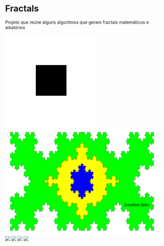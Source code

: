 # Fractals
Projeto que reúne alguns algoritmos que geram fractais matemáticos e aleatórios


<img src="Sierpisnki_Carpet/Sierpisnki_Carpet_Matrix/images/Sierpisnki_Carpet__step_6.gif" height="300">

<img src="Koch_Curve/Koch_Brasil_Flag/Koch_Brasil_Flag.svg" height="350">

<img src="Koch_Curve/Cesàro%20Fractal/GIF_06_%5B0-180%5D.gif" height="300">

<img src="Koch_Curve/Cesàro%20Fractal/Poligonos/06%20Hexagono/GIF_%5B90%20to%20-90%5D_05_06.gif" height="300">

<img src="Koch_Curve/Cesàro%20Fractal/Poligonos/06%20Hexagono/GIF_%5B01-06%5D_Hexagono_%5B60%20e%20300%5D.gif" height="300">

<img src="Koch_Curve/Cesàro%20Fractal/Poligonos/03/GIF_06_Triangulo_Fundo%20%5B90%20to%20-90%5D.gif" height="300">
